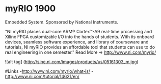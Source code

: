 # myRIO 1900
Embedded System. Sponsored by National Instruments.

"NI myRIO places dual-core ARM® Cortex™-A9 real-time processing and Xilinx FPGA customizable I/O into the hands of students. With its onboard devices, seamless software experience, and library of courseware and tutorials, NI myRIO provides an affordable tool that students can use to do real engineering in one semester." 
Read More -> http://www.ni.com/myrio/

![alt tag] (http://sine.ni.com/images/products/us/05161303_m.jpg)

#Links
-http://www.ni.com/myrio/what-is/
-http://www.ni.com/tutorial/14621/en/




